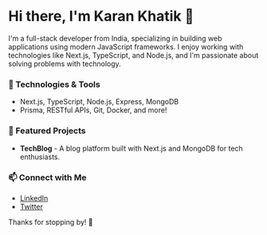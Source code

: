 # Hi there, I'm Karan Khatik 👋

I'm a full-stack developer from India, specializing in building web applications using modern JavaScript frameworks. I enjoy working with technologies like Next.js, TypeScript, and Node.js, and I'm passionate about solving problems with technology.

### 🔧 Technologies & Tools
- Next.js, TypeScript, Node.js, Express, MongoDB
- Prisma, RESTful APIs, Git, Docker, and more!

### 🚀 Featured Projects
- **TechBlog** - A blog platform built with Next.js and MongoDB for tech enthusiasts.

### 📫 Connect with Me
- [LinkedIn](https://www.linkedin.com/in/karankhatik)
- [Twitter](https://twitter.com/karankhatik)

Thanks for stopping by! 🙂
